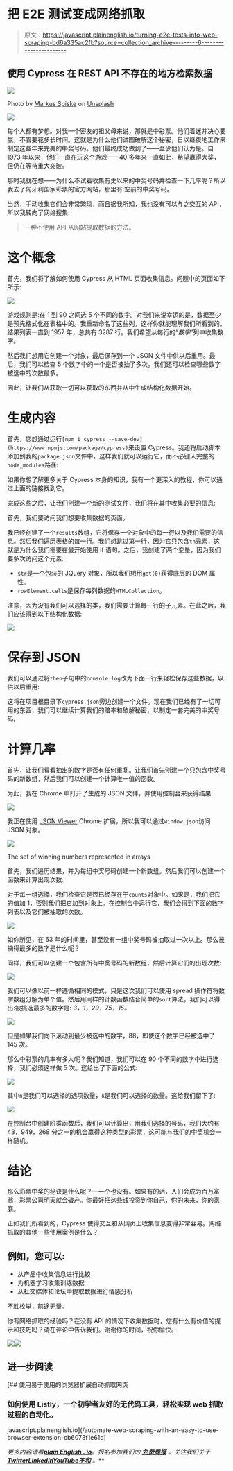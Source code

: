 # 把 E2E 测试变成网络抓取

> 原文：<https://javascript.plainenglish.io/turning-e2e-tests-into-web-scraping-bd6a335ac2fb?source=collection_archive---------6----------------------->

## 使用 Cypress 在 REST API 不存在的地方检索数据

![](img/11658367bf5b31654b1020bafe1b16c5.png)

Photo by [Markus Spiske](https://unsplash.com/@markusspiske?utm_source=medium&utm_medium=referral) on [Unsplash](https://unsplash.com?utm_source=medium&utm_medium=referral)

[![](img/c19cb3069af1beba3c93258d9fcfe139.png)](https://www.webtips.dev/turning-e2e-tests-into-web-scraping)

每个人都有梦想。对我一个密友的祖父母来说，那就是中彩票。他们着迷并决心要赢，不管要花多长时间。这就是为什么他们试图破解这个秘密，日以继夜地工作来制定这些年来完美的中奖号码。他们最终成功做到了——至少他们认为是。自 1973 年以来，他们一直在玩这个游戏——40 多年来一直如此，希望赢得大奖，但仍在等待重大突破。

那时我就在想——为什么不试着收集有史以来的中奖号码并检查一下几率呢？所以我去了匈牙利国家彩票的官方网站，那里有:空前的中奖号码。

当然，手动收集它们会非常繁琐，而且据我所知，我也没有可以与之交互的 API，所以我转向了网络搜集:

> 一种不使用 API 从网站提取数据的方法。

# 这个概念

首先，我们将了解如何使用 Cypress 从 HTML 页面收集信息。问题中的页面如下所示:

![](img/0bc19d96fba5beb57453fb00a626b6d4.png)

游戏规则是:在 1 到 90 之间选 5 个不同的数字。对我们来说幸运的是，数据至少是预先格式化在表格中的。我重新命名了这些列，这样你就能理解我们所看到的。结果列表一直到 1957 年，总共有 3287 行。我们希望从每行的“*数字*”列中收集数字。

然后我们想用它创建一个对象，最后保存到一个 JSON 文件中供以后重用。最后，我们可以检查 5 个数字中的一个是否被抽了多次。我们还可以检查哪些数字被选中的次数最多。

因此，让我们从获取一切可以获取的东西并从中生成结构化数据开始。

# 生成内容

首先，您想通过运行`[npm i cypress --save-dev](https://www.npmjs.com/package/cypress)`来设置 Cypress。我还将启动脚本添加到我的`package.json`文件中，这样我们就可以运行它，而不必键入完整的`node_modules`路径:

如果你想了解更多关于 Cypress 本身的知识，我有一个更深入的教程，你可以通过上面的链接找到它。

完成这些之后，让我们创建一个新的测试文件，我们将在其中收集必要的信息:

首先，我们要访问我们想要收集数据的页面。

我已经创建了一个`results`数组，它将保存一个对象中的每一行以及我们需要的信息。然后我们遍历表格的每一行。我们想跳过第一行，因为它只包含`th`元素，这就是为什么我们需要在最开始使用 if 语句。之后，我创建了两个变量，因为我们要多次访问这个元素:

*   `$tr`是一个包装的 JQuery 对象，所以我们想用`get(0)`获得底层的 DOM 属性。
*   `rowElement.cells`是保存每列数据的`HTMLCollection`。

注意，因为没有我们可以选择的类，我们需要计算每一行的子元素。在此之后，我们应该得到以下结构化数据:

![](img/d6a83a132d2ef03d7aae4956c1f63646.png)

# 保存到 JSON

我们可以通过将`then`子句中的`console.log`改为下面一行来轻松保存这些数据，以供以后重用:

这将在项目根目录下`cypress.json`旁边创建一个文件。现在我们已经有了一切可用的东西，我们可以继续计算我们的赔率和破解秘密，以制定一套完美的中奖号码。

# 计算几率

首先，让我们看看抽出的数字是否有任何重复。让我们首先创建一个只包含中奖号码的新数组，然后我们可以创建一个计算唯一值的函数。

为此，我在 Chrome 中打开了生成的 JSON 文件，并使用控制台来获得结果:

![](img/ecb92e0be718ad943d1212836e51e5dc.png)

我正在使用 [JSON Viewer](https://chrome.google.com/webstore/detail/json-viewer/gbmdgpbipfallnflgajpaliibnhdgobh?hl=hu) Chrome 扩展，所以我可以通过`window.json`访问 JSON 对象。

![](img/e02a8172f7c27e9788831e6f34361d84.png)

The set of winning numbers represented in arrays

首先，我们遍历结果，并为每组中奖号码创建一个新数组。然后我们可以创建一个函数来计算出现次数:

对于每一组选择，我们检查它是否已经存在于`counts`对象中。如果是，我们把它的值加 1，否则我们把它加到对象上。在控制台中运行它，我们会得到下面的数字列表以及它们被抽取的次数。

![](img/272342d3d2dcd4009732e01ddbee22fd.png)

如你所见，在 63 年的时间里，甚至没有一组中奖号码被抽取过一次以上。那么被摘得最多的数字是什么呢？

同样，我们可以创建一个包含所有中奖号码的新数组，然后计算它们的出现次数:

![](img/fee6cc8c3ad90f612b34b876a1fbfa27.png)

我们可以像以前一样遵循相同的模式，只是这次我们可以使用 spread 操作符将数字数组分解为单个值。然后用同样的计数函数结合简单的`sort`算法，我们可以得出:被挑选最多的数字是: *3，1，29，75，15。*

![](img/9971ff303add992e58627a4679cee849.png)

但是如果我们向下滚动到最少被选中的数字，88，即使这个数字已经被选中了 145 次。

那么中彩票的几率有多大呢？我们知道，我们可以在 90 个不同的数字中进行选择，我们必须这样做 5 次。这给出了下面的公式:

![](img/3f6afc1bc169853a0f3e643df64e40c9.png)

其中`n`是我们可以选择的选项数量，`k`是我们可以选择的数量。这给我们留下了:

![](img/a70694b40b26de8ea72e9eac9b5d5af6.png)

在控制台中创建阶乘函数后，我们可以计算出，用我们选择的号码，我们大约有 43，949，268 分之一的机会赢得这种类型的彩票，这可能与我们的中奖机会一样随机。

# 结论

那么彩票中奖的秘诀是什么呢？—一个也没有。如果有的话，人们会成为百万富翁，彩票公司明天就会破产。你最好把这些钱投资到你自己，你的未来，你的家庭。

正如我们所看到的，Cypress 使得交互和从网页上收集信息变得非常容易。网络抓取的其他一些使用案例是什么？

## **例如，您可以:**

*   从产品中收集信息进行比较
*   为机器学习收集训练数据
*   从社交媒体和论坛中提取数据进行情感分析

不胜枚举，前途无量。

你有网络抓取的经验吗？在没有 API 的情况下收集数据时，您有什么有价值的提示和技巧吗？请在评论中告诉我们。谢谢你的时间，祝你愉快。

[![](img/e66c4cd6d9849ac0bd245f3fc39b65c6.png)](https://medium.com/@ferencalmasi/membership)[![](img/fa0f5f0dc8e7a5b302606b71156834ee.png)](https://www.webtips.dev/how-to-e2e-test-your-application-with-cypress)

## 进一步阅读

[](/automate-web-scraping-with-an-easy-to-use-browser-extension-cb6073f1e61d) [## 使用易于使用的浏览器扩展自动抓取网页

### 如何使用 Listly，一个初学者友好的无代码工具，轻松实现 web 抓取过程的自动化。

javascript.plainenglish.io](/automate-web-scraping-with-an-easy-to-use-browser-extension-cb6073f1e61d) 

*更多内容请看*[***plain English . io***](https://plainenglish.io/)*。报名参加我们的* [***免费周报***](http://newsletter.plainenglish.io/) *。关注我们关于*[***Twitter***](https://twitter.com/inPlainEngHQ)[***LinkedIn***](https://www.linkedin.com/company/inplainenglish/)*[***YouTube***](https://www.youtube.com/channel/UCtipWUghju290NWcn8jhyAw)*[***不和***](https://discord.gg/GtDtUAvyhW) *。***